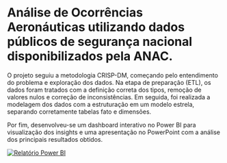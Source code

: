 # Análise de Ocorrências Aeronáuticas utilizando dados públicos de segurança nacional disponibilizados pela ANAC. 
O projeto seguiu a metodologia CRISP-DM, começando pelo entendimento do problema e exploração dos dados. Na etapa de preparação (ETL), os dados foram tratados com a definição correta dos tipos, remoção de valores nulos e correção de inconsistências. Em seguida, foi realizada a modelagem dos dados com a estruturação em um modelo estrela, separando corretamente tabelas fato e dimensões.

Por fim, desenvolveu-se um dashboard interativo no Power BI para visualização dos insights e uma apresentação no PowerPoint com a análise dos principais resultados obtidos.

[![Relatório Power BI](https://github.com/user-attachments/assets/632f5079-06e8-47c1-a115-047c59c588dd)](https://app.powerbi.com/view?r=eyJrIjoiMDIwNGZlYmItYWZhMC00YmRkLWE2ZjQtMDIyZjE2NjczNWZhIiwidCI6Ijc2MjNhMmY3LWRkYTgtNGZhMS1hODMzLTVkMjExNDllMWJlMiJ9)
